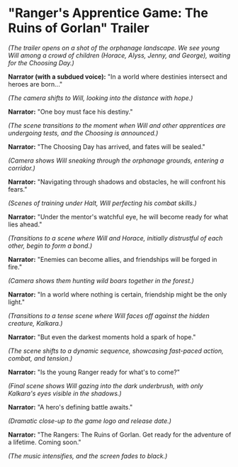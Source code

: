 # "Ranger's Apprentice Game: The Ruins of Gorlan" Trailer

*(The trailer opens on a shot of the orphanage landscape. We see young Will among a crowd of children (Horace, Alyss, Jenny, and George), waiting for the Choosing Day.)*

**Narrator (with a subdued voice):** "In a world where destinies intersect and heroes are born..."

*(The camera shifts to Will, looking into the distance with hope.)*

**Narrator:** "One boy must face his destiny."

*(The scene transitions to the moment when Will and other apprentices are undergoing tests, and the Choosing is announced.)*

**Narrator:** "The Choosing Day has arrived, and fates will be sealed."

*(Camera shows Will sneaking through the orphanage grounds, entering a corridor.)*

**Narrator:** "Navigating through shadows and obstacles, he will confront his fears."

*(Scenes of training under Halt, Will perfecting his combat skills.)*

**Narrator:** "Under the mentor's watchful eye, he will become ready for what lies ahead."

*(Transitions to a scene where Will and Horace, initially distrustful of each other, begin to form a bond.)*

**Narrator:** "Enemies can become allies, and friendships will be forged in fire."

*(Camera shows them hunting wild boars together in the forest.)*

**Narrator:** "In a world where nothing is certain, friendship might be the only light."

*(Transitions to a tense scene where Will faces off against the hidden creature, Kalkara.)*

**Narrator:** "But even the darkest moments hold a spark of hope."

*(The scene shifts to a dynamic sequence, showcasing fast-paced action, combat, and tension.)*

**Narrator:** "Is the young Ranger ready for what's to come?"

*(Final scene shows Will gazing into the dark underbrush, with only Kalkara's eyes visible in the shadows.)*

**Narrator:** "A hero's defining battle awaits."

*(Dramatic close-up to the game logo and release date.)*

**Narrator:** "The Rangers: The Ruins of Gorlan. Get ready for the adventure of a lifetime. Coming soon."

*(The music intensifies, and the screen fades to black.)*
